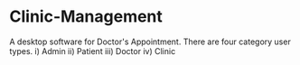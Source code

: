 # Clinic-Management
 A desktop software for Doctor's Appointment.
There are four category user types.
i) Admin
ii) Patient
iii) Doctor
iv) Clinic
